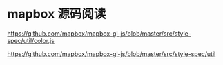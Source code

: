 # mapbox 源码阅读

https://github.com/mapbox/mapbox-gl-js/blob/master/src/style-spec/util/color.js

https://github.com/mapbox/mapbox-gl-js/blob/master/src/style-spec/util

